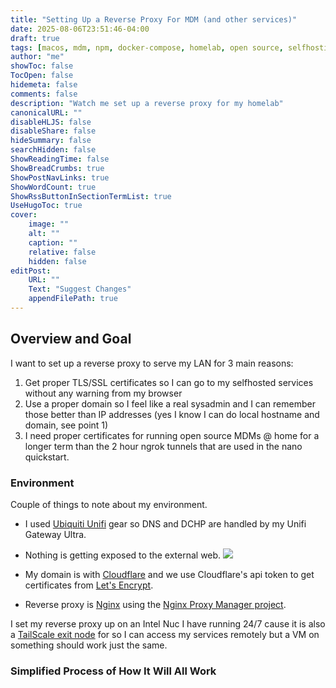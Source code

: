 ```yaml
---
title: "Setting Up a Reverse Proxy For MDM (and other services)"
date: 2025-08-06T23:51:46-04:00
draft: true
tags: [macos, mdm, npm, docker-compose, homelab, open source, selfhosting]
author: "me"
showToc: false
TocOpen: false
hidemeta: false
comments: false
description: "Watch me set up a reverse proxy for my homelab"
canonicalURL: ""
disableHLJS: false
disableShare: false
hideSummary: false
searchHidden: false
ShowReadingTime: false
ShowBreadCrumbs: true
ShowPostNavLinks: true
ShowWordCount: true
ShowRssButtonInSectionTermList: true
UseHugoToc: true
cover:
    image: ""
    alt: ""
    caption: ""
    relative: false
    hidden: false
editPost:
    URL: ""
    Text: "Suggest Changes"
    appendFilePath: true
---
```


## Overview and Goal
I want to set up a reverse proxy to serve my LAN for 3 main reasons:
1. Get proper TLS/SSL certificates so I can go to my selfhosted services without any warning from my browser
2. Use a proper domain so I feel like a real sysadmin and I can remember those better than IP addresses (yes I know I can do local hostname and domain, see point 1)
3. I need proper certificates for running open source MDMs @ home for a longer term than the 2 hour ngrok tunnels that are used in the nano quickstart.

### Environment
Couple of things to note about my environment.
- I used [Ubiquiti Unifi](https://www.ui.com/) gear so DNS and DCHP are handled by my Unifi Gateway Ultra.
- Nothing is getting exposed to the external web.
![](../../reverseproxy/ichooselife.jpg#center)

- My domain is with [Cloudflare](https://www.cloudflare.com/) and we use Cloudflare's api token to get certificates from [Let's Encrypt](https://letsencrypt.org/).
- Reverse proxy is [Nginx](https://nginx.org/en/) using the [Nginx Proxy Manager project](https://nginxproxymanager.com/).

I set my reverse proxy up on an Intel Nuc I have running 24/7 cause it is also a [TailScale exit node](https://tailscale.com/kb/1103/exit-nodes) for so I can access my services remotely but a VM on something should work just the same.

### Simplified Process of How It Will All Work
